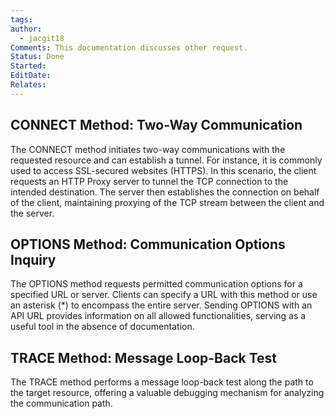 ```yaml
---
tags: 
author:
  - jacgit18
Comments: This documentation discusses other request.
Status: Done
Started: 
EditDate: 
Relates:
---
```

## **CONNECT Method: Two-Way Communication**

The CONNECT method initiates two-way communications with the requested resource and can establish a tunnel. For instance, it is commonly used to access SSL-secured websites (HTTPS). In this scenario, the client requests an HTTP Proxy server to tunnel the TCP connection to the intended destination. The server then establishes the connection on behalf of the client, maintaining proxying of the TCP stream between the client and the server.

## **OPTIONS Method: Communication Options Inquiry**

The OPTIONS method requests permitted communication options for a specified URL or server. Clients can specify a URL with this method or use an asterisk (\*) to encompass the entire server. Sending OPTIONS with an API URL provides information on all allowed functionalities, serving as a useful tool in the absence of documentation.

## **TRACE Method: Message Loop-Back Test**

The TRACE method performs a message loop-back test along the path to the target resource, offering a valuable debugging mechanism for analyzing the communication path.